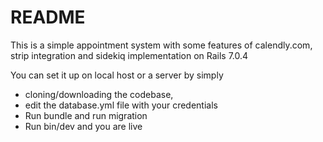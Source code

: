 # README

This is a simple appointment system with some features of calendly.com, strip integration and sidekiq implementation on Rails 7.0.4

You can set it up on local host or a server by simply 
* cloning/downloading the codebase,
* edit the database.yml file with your credentials
* Run bundle and run migration
* Run bin/dev and you are live